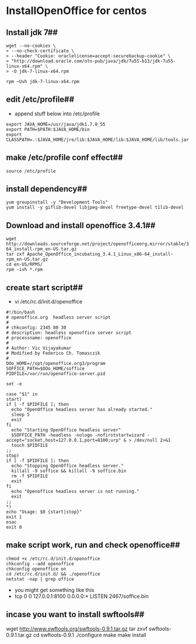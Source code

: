 # InstallOpenOffice for centos

## Install jdk 7##
```shell
wget --no-cookies \
> --no-check-certificate \
> --header "Cookie: oraclelicense=accept-securebackup-cookie" \
> "http://download.oracle.com/otn-pub/java/jdk/7u55-b13/jdk-7u55-linux-x64.rpm" \
> -O jdk-7-linux-x64.rpm

rpm –Uvh jdk-7-linux-x64.rpm
```

## edit /etc/profile##
* append stuff below into /etc/profile
```
export JAVA_HOME=/usr/java/jdk1.7.0_55
export PATH=$PATH:$JAVA_HOME/bin
export CLASSPATH=.:$JAVA_HOME/jre/lib:$JAVA_HOME/lib:$JAVA_HOME/lib/tools.jar
```

## make /etc/profile conf effect##
```shell
source /etc/profile
```

## install dependency##
```shell
yum groupinstall -y "Development Tools"
yum install -y giflib-devel libjpeg-devel freetype-devel t1lib-devel
```

## Download and install openoffice 3.4.1##
```shell
wget http://downloads.sourceforge.net/project/openofficeorg.mirror/stable/3.4.1/Apache_OpenOffice_incubating_3.4.1_Linux_x86-64_install-rpm_en-US.tar.gz
tar zxf Apache_OpenOffice_incubating_3.4.1_Linux_x86-64_install-rpm_en-US.tar.gz
cd en-US/RPMS/
rpm -ivh *.rpm
```

## create start script##
* vi /etc/rc.d/init.d/openoffice
```shell
#!/bin/bash
# openoffice.org  headless server script
#
# chkconfig: 2345 80 30
# description: headless openoffice server script
# processname: openoffice
# 
# Author: Vic Vijayakumar
# Modified by Federico Ch. Tomasczik
#
OOo_HOME=//opt/openoffice.org3/program
SOFFICE_PATH=$OOo_HOME/soffice
PIDFILE=/var/run/openoffice-server.pid

set -e

case "$1" in
start)
if [ -f $PIDFILE ]; then
  echo "OpenOffice headless server has already started."
  sleep 5
  exit
fi
  echo "Starting OpenOffice headless server"
  $SOFFICE_PATH -headless -nologo -nofirststartwizard -accept="socket,host=127.0.0.1,port=8100;urp" & > /dev/null 2>&1
  touch $PIDFILE
;;
stop)
if [ -f $PIDFILE ]; then
  echo "Stopping OpenOffice headless server."
  killall -9 soffice && killall -9 soffice.bin
  rm -f $PIDFILE
  exit
fi
  echo "Openoffice headless server is not running."
  exit
;;
*)
echo "Usage: $0 {start|stop}"
exit 1
esac
exit 0
```

## make script work, run and check openoffice##
```shell
chmod +x /etc/rc.d/init.d/openoffice
chkconfig --add openoffice
chkconfig openoffice on
cd /etc/rc.d/init.d/ && ./openoffice
netstat -nap | grep office
```
* you might get something like this
* tcp        0      0 127.0.0.1:8100          0.0.0.0:*  LISTEN     2467/soffice.bin 


## incase you want to install swftools##
wget http://www.swftools.org/swftools-0.9.1.tar.gz
tar zxvf swftools-0.9.1.tar.gz
cd swftools-0.9.1
./configure
make
make install

